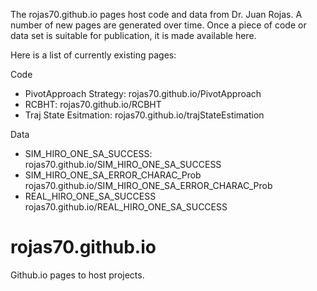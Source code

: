 The rojas70.github.io pages host code and data from Dr. Juan Rojas. A number of new pages are generated over time. Once a piece of code or data set is suitable for publication, it is made available here.

Here is a list of currently existing pages:

Code
- PivotApproach Strategy: rojas70.github.io/PivotApproach
- RCBHT: 									rojas70.github.io/RCBHT
- Traj State Esitmation:	rojas70.github.io/trajStateEstimation


Data
- SIM_HIRO_ONE_SA_SUCCESS:					 rojas70.github.io/SIM_HIRO_ONE_SA_SUCCESS
- SIM_HIRO_ONE_SA_ERROR_CHARAC_Prob	 rojas70.github.io/SIM_HIRO_ONE_SA_ERROR_CHARAC_Prob
- REAL_HIRO_ONE_SA_SUCCESS					 rojas70.github.io/REAL_HIRO_ONE_SA_SUCCESS
# rojas70.github.io
Github.io pages to host projects. 
